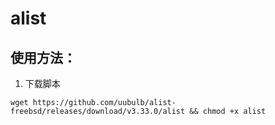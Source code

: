 # alist

## 使用方法：

1. 下载脚本
```
wget https://github.com/uubulb/alist-freebsd/releases/download/v3.33.0/alist && chmod +x alist
```